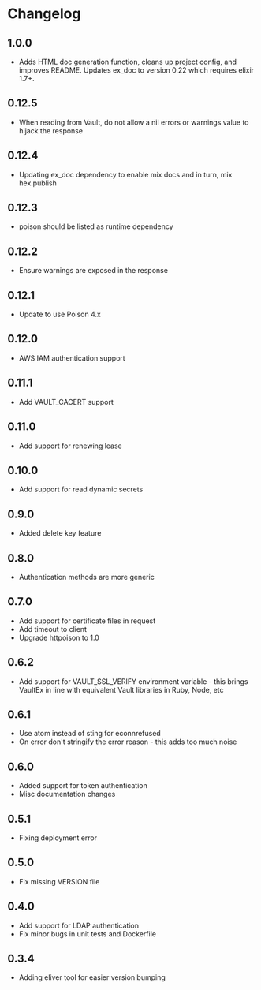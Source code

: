 # Changelog

## 1.0.0
* Adds HTML doc generation function, cleans up project config, and improves README. Updates ex_doc to version 0.22 which requires elixir 1.7+.

## 0.12.5
* When reading from Vault, do not allow a nil errors or warnings value to hijack the response

## 0.12.4
* Updating ex_doc dependency to enable mix docs and in turn, mix hex.publish

## 0.12.3
* poison should be listed as runtime dependency

## 0.12.2
* Ensure warnings are exposed in the response

## 0.12.1
* Update to use Poison 4.x

## 0.12.0
* AWS IAM authentication support

## 0.11.1
* Add VAULT_CACERT support

## 0.11.0
* Add support for renewing lease

## 0.10.0
* Add support for read dynamic secrets

## 0.9.0
* Added delete key feature

## 0.8.0
* Authentication methods are more generic

## 0.7.0
* Add support for certificate files in request
* Add timeout to client
* Upgrade httpoison to 1.0

## 0.6.2
* Add support for VAULT_SSL_VERIFY environment variable - this brings VaultEx in line with equivalent Vault libraries in Ruby, Node, etc

## 0.6.1
* Use atom instead of sting for econnrefused
* On error don't stringify the error reason - this adds too much noise

## 0.6.0
* Added support for token authentication
* Misc documentation changes

## 0.5.1
* Fixing deployment error

## 0.5.0
* Fix missing VERSION file

## 0.4.0
* Add support for LDAP authentication
* Fix minor bugs in unit tests and Dockerfile

## 0.3.4
* Adding eliver tool for easier version bumping
